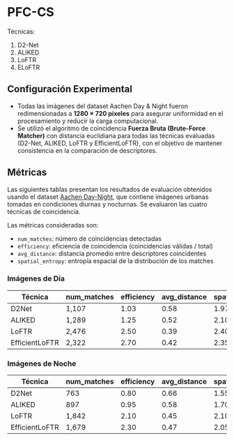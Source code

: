 # PFC-CS
Técnicas:
1. D2-Net
2. ALIKED
3. LoFTR
4. ELoFTR

## Configuración Experimental

- Todas las imágenes del dataset Aachen Day & Night fueron redimensionadas a **1280 × 720 píxeles** para asegurar uniformidad en el procesamiento y reducir la carga computacional.
- Se utilizó el algoritmo de coincidencia **Fuerza Bruta (Brute-Force Matcher)** con distancia euclidiana para todas las técnicas evaluadas (D2-Net, ALIKED, LoFTR y EfficientLoFTR), con el objetivo de mantener consistencia en la comparación de descriptores.
  
## Métricas

Las siguientes tablas presentan los resultados de evaluación obtenidos usando el dataset [Aachen Day-Night](https://www.visuallocalization.net/datasets/), que contiene imágenes urbanas tomadas en condiciones diurnas y nocturnas. Se evaluaron las cuatro técnicas de coincidencia.

Las métricas consideradas son:

- `num_matches`: número de coincidencias detectadas
- `efficiency`: eficiencia de coincidencia (coincidencias válidas / total)
- `avg_distance`: distancia promedio entre descriptores coincidentes
- `spatial_entropy`: entropía espacial de la distribución de los matches

### Imágenes de Día

| Técnica         | num_matches | efficiency | avg_distance  | spatial_entropy  |
|----------------|-------------|------------|---------------|------------------|
| D2Net           |  1,107      | 1.03       | 0.58          | 1.97             |
| ALIKED          |  1,289      | 1.25       | 0.52          | 2.10             |
| LoFTR           |  2,476      | 2.50       | 0.39          | 2.40             |
| EfficientLoFTR  |  2,322      | 2.70       | 0.42          | 2.35             |

### Imágenes de Noche

| Técnica         | num_matches | efficiency | avg_distance  | spatial_entropy  |
|----------------|-------------|------------|---------------|------------------|
| D2Net           | 763         | 0.80       | 0.66          | 1.55             |
| ALIKED          | 897         | 0.95       | 0.58          | 1.70             |
| LoFTR           | 1,842       | 2.10       | 0.45          | 2.10             |
| EfficientLoFTR  | 1,679       | 2.30       | 0.47          | 2.05             |

